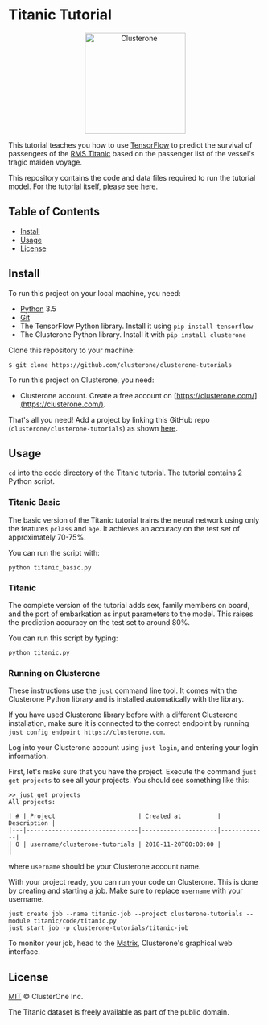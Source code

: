 # Titanic Tutorial

<p align="center">
<img src="../co_logo.png" alt="Clusterone" width="200">
</p>

This tutorial teaches you how to use [TensorFlow](https://tensorflow.org) to predict the survival of passengers of the [RMS Titanic](https://en.wikipedia.org/wiki/RMS_Titanic) based on the passenger list of the vessel's tragic maiden voyage.

This repository contains the code and data files required to run the tutorial model. For the tutorial itself, please [see here](https://clusterone.com/tutorials/tensorflow-titanics).

## Table of Contents

- [Install](#install)
- [Usage](#usage)
- [License](#license)

## Install

To run this project on your local machine, you need:

- [Python](https://python.org/) 3.5
- [Git](https://git-scm.com/)
- The TensorFlow Python library. Install it using `pip install tensorflow`
- The Clusterone Python library. Install it with `pip install clusterone`

Clone this repository to your machine:
```shell
$ git clone https://github.com/clusterone/clusterone-tutorials
```

To run this project on Clusterone, you need:
- Clusterone account. Create a free account on [https://clusterone.com/](https://clusterone.com/).

That's all you need! Add a project by linking this GitHub repo (`clusterone/clusterone-tutorials`) as shown [here](https://docs.clusterone.com/documentation/projects-on-clusterone/github-projects#create-a-project-using-existing-github-repository).

## Usage

`cd` into the code directory of the Titanic tutorial. The tutorial contains 2 Python script.

### Titanic Basic

The basic version of the Titanic tutorial trains the neural network using only the features `pclass` and `age`. It achieves an accuracy on the test set of approximately 70-75%.

You can run the script with:

```shell
python titanic_basic.py
```

### Titanic

The complete version of the tutorial adds sex, family members on board, and the port of embarkation as input parameters to the model. This raises the prediction accuracy on the test set to around 80%.

You can run this script by typing:

```shell
python titanic.py
```

### Running on Clusterone

These instructions use the `just` command line tool. It comes with the Clusterone Python library and is installed automatically with the library.

If you have used Clusterone library before with a different Clusterone installation, make sure it is connected to the correct endpoint by running `just config endpoint https://clusterone.com`.

Log into your Clusterone account using `just login`, and entering your login information.

First, let's make sure that you have the project. Execute the command `just get projects` to see all your projects. You should see something like this:
```shell
>> just get projects
All projects:

| # | Project                       | Created at          | Description |
|---|-------------------------------|---------------------|-------------|
| 0 | username/clusterone-tutorials | 2018-11-20T00:00:00 |             |
```
where `username` should be your Clusterone account name.

With your project ready, you can run your code on Clusterone. This is done by creating and starting a job. Make sure to replace `username` with your username.

```shell
just create job --name titanic-job --project clusterone-tutorials --module titanic/code/titanic.py
just start job -p clusterone-tutorials/titanic-job
```

To monitor your job, head to the [Matrix](https://clusterone.com/matrix), Clusterone's graphical web interface.

## License

[MIT](LICENSE) © ClusterOne Inc.

The Titanic dataset is freely available as part of the public domain.
